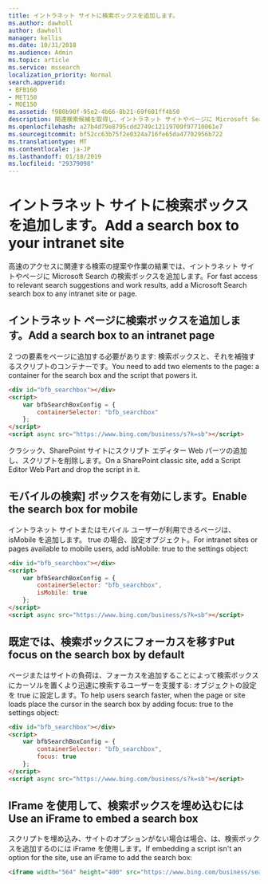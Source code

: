```yaml
---
title: イントラネット サイトに検索ボックスを追加します。
ms.author: dawholl
author: dawholl
manager: kellis
ms.date: 10/31/2018
ms.audience: Admin
ms.topic: article
ms.service: mssearch
localization_priority: Normal
search.appverid:
- BFB160
- MET150
- MOE150
ms.assetid: f980b90f-95e2-4b66-8b21-69f601ff4b50
description: 関連検索候補を取得し、イントラネット サイトやページに Microsoft Search の検索ボックスを追加することによってより高速な作業の結果を検索します。
ms.openlocfilehash: a27b4d79e8795cdd2749c12119709f97710061e7
ms.sourcegitcommit: bf52cc63b75f2e0324a716fe65da47702956b722
ms.translationtype: MT
ms.contentlocale: ja-JP
ms.lasthandoff: 01/18/2019
ms.locfileid: "29379098"
---
```

# <a name="add-a-search-box-to-your-intranet-site"></a><span data-ttu-id="93e49-103">イントラネット サイトに検索ボックスを追加します。</span><span class="sxs-lookup"><span data-stu-id="93e49-103">Add a search box to your intranet site</span></span>

<span data-ttu-id="93e49-104">高速のアクセスに関連する検索の提案や作業の結果では、イントラネット サイトやページに Microsoft Search の検索ボックスを追加します。</span><span class="sxs-lookup"><span data-stu-id="93e49-104">For fast access to relevant search suggestions and work results, add a Microsoft Search search box to any intranet site or page.</span></span>
  
## <a name="add-a-search-box-to-an-intranet-page"></a><span data-ttu-id="93e49-105">イントラネット ページに検索ボックスを追加します。</span><span class="sxs-lookup"><span data-stu-id="93e49-105">Add a search box to an intranet page</span></span>

<span data-ttu-id="93e49-106">2 つの要素をページに追加する必要があります: 検索ボックスと、それを補強するスクリプトのコンテナーです。</span><span class="sxs-lookup"><span data-stu-id="93e49-106">You need to add two elements to the page: a container for the search box and the script that powers it.</span></span>
  
```html
<div id="bfb_searchbox"></div>
<script>
    var bfbSearchBoxConfig = {
        containerSelector: "bfb_searchbox"
    };
</script>
<script async src="https://www.bing.com/business/s?k=sb"></script>
```

<span data-ttu-id="93e49-107">クラシック、SharePoint サイトにスクリプト エディター Web パーツの追加し、スクリプトを削除します。</span><span class="sxs-lookup"><span data-stu-id="93e49-107">On a SharePoint classic site, add a Script Editor Web Part and drop the script in it.</span></span>
  
## <a name="enable-the-search-box-for-mobile"></a><span data-ttu-id="93e49-108">モバイルの検索] ボックスを有効にします。</span><span class="sxs-lookup"><span data-stu-id="93e49-108">Enable the search box for mobile</span></span>

<span data-ttu-id="93e49-109">イントラネット サイトまたはモバイル ユーザーが利用できるページは、isMobile を追加します。 true の場合、設定オブジェクト。</span><span class="sxs-lookup"><span data-stu-id="93e49-109">For intranet sites or pages available to mobile users, add isMobile: true to the settings object:</span></span>
  
```html
<div id="bfb_searchbox"></div>
<script>
    var bfbSearchBoxConfig = {
        containerSelector: "bfb_searchbox", 
        isMobile: true
    };
</script>
<script async src="https://www.bing.com/business/s?k=sb"></script>
```

## <a name="put-focus-on-the-search-box-by-default"></a><span data-ttu-id="93e49-110">既定では、検索ボックスにフォーカスを移す</span><span class="sxs-lookup"><span data-stu-id="93e49-110">Put focus on the search box by default</span></span>

<span data-ttu-id="93e49-111">ページまたはサイトの負荷は、フォーカスを追加することによって検索ボックスにカーソルを置くより迅速に検索するユーザーを支援する: オブジェクトの設定を true に設定します。</span><span class="sxs-lookup"><span data-stu-id="93e49-111">To help users search faster, when the page or site loads place the cursor in the search box by adding focus: true to the settings object:</span></span>
  
```html
<div id="bfb_searchbox"></div>
<script>
    var bfbSearchBoxConfig = {
        containerSelector: "bfb_searchbox",
        focus: true
    };
</script>
<script async src="https://www.bing.com/business/s?k=sb"></script>
```

## <a name="use-an-iframe-to-embed-a-search-box"></a><span data-ttu-id="93e49-112">IFrame を使用して、検索ボックスを埋め込むには</span><span class="sxs-lookup"><span data-stu-id="93e49-112">Use an iFrame to embed a search box</span></span>

<span data-ttu-id="93e49-113">スクリプトを埋め込み、サイトのオプションがない場合は場合、は、検索ボックスを追加するのには iFrame を使用します。</span><span class="sxs-lookup"><span data-stu-id="93e49-113">If embedding a script isn't an option for the site, use an iFrame to add the search box:</span></span>
  
```html
<iframe width="564" height="400" src="https://www.bing.com/business/searchbox"></iframe>
```
